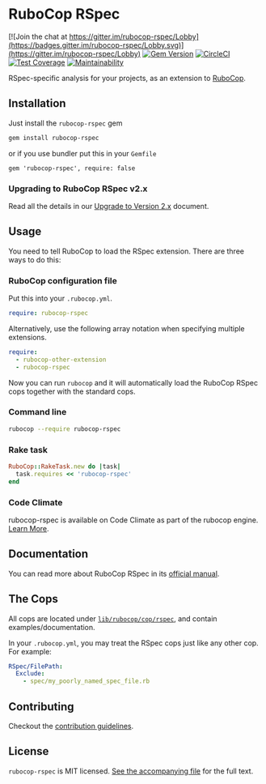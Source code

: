 # RuboCop RSpec

[![Join the chat at https://gitter.im/rubocop-rspec/Lobby](https://badges.gitter.im/rubocop-rspec/Lobby.svg)](https://gitter.im/rubocop-rspec/Lobby)
[![Gem Version](https://badge.fury.io/rb/rubocop-rspec.svg)](https://rubygems.org/gems/rubocop-rspec)
[![CircleCI](https://circleci.com/gh/rubocop/rubocop-rspec.svg?style=svg)](https://circleci.com/gh/rubocop/rubocop-rspec)
[![Test Coverage](https://api.codeclimate.com/v1/badges/8ffaabf633c968c22bdd/test_coverage)](https://codeclimate.com/github/rubocop-hq/rubocop-rspec/test_coverage)
[![Maintainability](https://api.codeclimate.com/v1/badges/8ffaabf633c968c22bdd/maintainability)](https://codeclimate.com/github/rubocop-hq/rubocop-rspec/maintainability)

RSpec-specific analysis for your projects, as an extension to
[RuboCop](https://github.com/rubocop/rubocop).

## Installation

Just install the `rubocop-rspec` gem

```bash
gem install rubocop-rspec
```

or if you use bundler put this in your `Gemfile`

```
gem 'rubocop-rspec', require: false
```

### Upgrading to RuboCop RSpec v2.x

Read all the details in our [Upgrade to Version 2.x](https://docs.rubocop.org/rubocop-rspec/2.0/upgrade_to_version_2.html) document.

## Usage

You need to tell RuboCop to load the RSpec extension. There are three
ways to do this:

### RuboCop configuration file

Put this into your `.rubocop.yml`.

```yaml
require: rubocop-rspec
```

Alternatively, use the following array notation when specifying multiple extensions.

```yaml
require:
  - rubocop-other-extension
  - rubocop-rspec
```

Now you can run `rubocop` and it will automatically load the RuboCop RSpec
cops together with the standard cops.

### Command line

```bash
rubocop --require rubocop-rspec
```

### Rake task

```ruby
RuboCop::RakeTask.new do |task|
  task.requires << 'rubocop-rspec'
end
```

### Code Climate

rubocop-rspec is available on Code Climate as part of the rubocop engine. [Learn More](https://codeclimate.com/changelog/55a433bbe30ba00852000fac).

## Documentation

You can read more about RuboCop RSpec in its [official manual](https://docs.rubocop.org/rubocop-rspec).

## The Cops

All cops are located under
[`lib/rubocop/cop/rspec`](lib/rubocop/cop/rspec), and contain
examples/documentation.

In your `.rubocop.yml`, you may treat the RSpec cops just like any other
cop. For example:

```yaml
RSpec/FilePath:
  Exclude:
    - spec/my_poorly_named_spec_file.rb
```

## Contributing

Checkout the [contribution guidelines](.github/CONTRIBUTING.md).

## License

`rubocop-rspec` is MIT licensed. [See the accompanying file](MIT-LICENSE.md) for
the full text.
